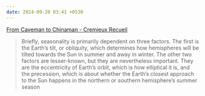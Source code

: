 ```yaml
---
date: 2024-09-20 03:41 +0530
---
```


[From Caveman to Chinaman - Cremieux Recueil](https://www.cremieux.xyz/p/from-caveman-to-chinaman?s=09)

> Briefly, seasonality is primarily dependent on three factors. The first is the Earth’s tilt, or obliquity, which determines how hemispheres will be tilted towards the Sun in summer and away in winter. The other two factors are lesser-known, but they are nevertheless important. They are the eccentricity of Earth’s orbit, which is how elliptical it is, and the precession, which is about whether the Earth’s closest approach to the Sun happens in the northern or southern hemisphere’s summer season